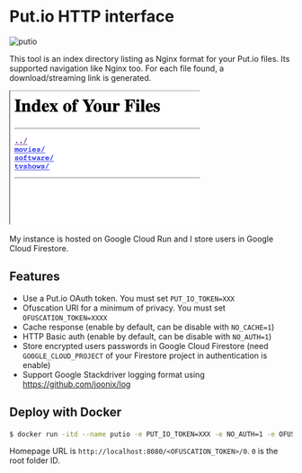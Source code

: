 # Put.io HTTP interface

![putio](https://put.io/images/nav-logo-black.png)

This tool is an index directory listing as Nginx format for your Put.io files. Its supported navigation like Nginx too.
For each file found, a download/streaming link is generated.

![index](img/index.png)

My instance is hosted on Google Cloud Run and I store users in Google Cloud Firestore.

## Features

- Use a Put.io OAuth token. You must set `PUT_IO_TOKEN=XXX`
- Ofuscation URI for a minimum of privacy. You must set `OFUSCATION_TOKEN=XXXX`
- Cache response (enable by default, can be disable with `NO_CACHE=1`)
- HTTP Basic auth (enable by default, can be disable with `NO_AUTH=1`)
- Store encrypted users passwords in Google Cloud Firestore (need `GOOGLE_CLOUD_PROJECT` of your Firestore project in authentication is enable)
- Support Google Stackdriver logging format using https://github.com/joonix/log

## Deploy with Docker

```bash
$ docker run -itd --name putio -e PUT_IO_TOKEN=XXX -e NO_AUTH=1 -e OFUSCATION_TOKEN=XXXX -p 127.0.0.1:8080:8080 skynewz/putio
```

Homepage URL is `http://localhost:8080/<OFUSCATION_TOKEN>/0`. `0` is the root folder ID.
